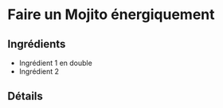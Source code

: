 # Faire un Mojito énergiquement

## Ingrédients

* Ingrédient 1 en double
* Ingrédient 2

## Détails
